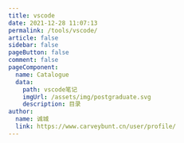 ```yaml
---
title: vscode
date: 2021-12-28 11:07:13
permalink: /tools/vscode/
article: false
sidebar: false
pageButton: false
comment: false
pageComponent: 
  name: Catalogue
  data: 
    path: vscode笔记
    imgUrl: /assets/img/postgraduate.svg
    description: 目录
author: 
  name: 诚城
  link: https://www.carveybunt.cn/user/profile/
---
```

